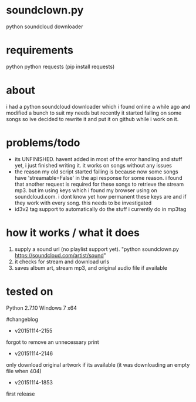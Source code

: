 # soundclown.py
python soundcloud downloader

# requirements
python
python requests (pip install requests)

# about
i had a python soundcloud downloader which i found online a while ago and modified a bunch to suit my needs but recently it started failing on some songs so ive decided to rewrite it and put it on github while i work on it.

# problems/todo
- its UNFINISHED. havent added in most of the error handling and stuff yet, i just finished writing it. it works on songs without any issues
- the reason my old script started failing is because now some songs have 'streamable=False' in the api response for some reason. i found that another request is required for these songs to retrieve the stream mp3. but im using keys which i found my browser using on soundcloud.com. i dont know yet how permanent these keys are and if they work with every song. this needs to be investigated
- id3v2 tag support to automatically do the stuff i currently do in mp3tag

# how it works / what it does
1. supply a sound url (no playlist support yet). "python soundclown.py https://soundcloud.com/artist/sound"
2. it checks for stream and download urls
3. saves album art, stream mp3, and original audio file if available

# tested on
Python 2.7.10
Windows 7 x64

#changeblog
- v20151114-2155

forgot to remove an unnecessary print
- v20151114-2146

only download original artwork if its available (it was downloading an empty file when 404)
- v20151114-1853

first release
